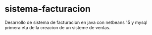 # sistema-facturacion
Desarrollo de sistema de facturacion en java con netbeans 15 y mysql
primera eta  de la creacion de un sisteme de ventas.
